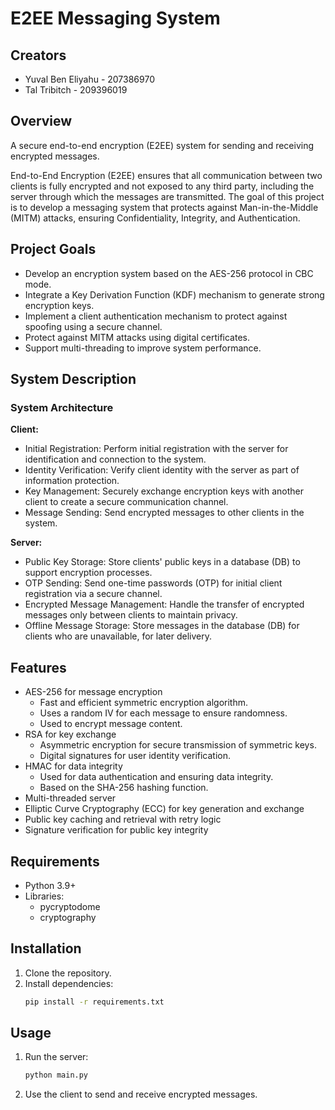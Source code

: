 # E2EE Messaging System

## Creators
- Yuval Ben Eliyahu - 207386970
- Tal Tribitch - 209396019

## Overview
A secure end-to-end encryption (E2EE) system for sending and receiving encrypted messages.

End-to-End Encryption (E2EE) ensures that all communication between two clients is fully encrypted and not exposed to any third party, including the server through which the messages are transmitted. The goal of this project is to develop a messaging system that protects against Man-in-the-Middle (MITM) attacks, ensuring Confidentiality, Integrity, and Authentication.

## Project Goals
- Develop an encryption system based on the AES-256 protocol in CBC mode.
- Integrate a Key Derivation Function (KDF) mechanism to generate strong encryption keys.
- Implement a client authentication mechanism to protect against spoofing using a secure channel.
- Protect against MITM attacks using digital certificates.
- Support multi-threading to improve system performance.

## System Description
### System Architecture

**Client:**
- Initial Registration: Perform initial registration with the server for identification and connection to the system.
- Identity Verification: Verify client identity with the server as part of information protection.
- Key Management: Securely exchange encryption keys with another client to create a secure communication channel.
- Message Sending: Send encrypted messages to other clients in the system.

**Server:**
- Public Key Storage: Store clients' public keys in a database (DB) to support encryption processes.
- OTP Sending: Send one-time passwords (OTP) for initial client registration via a secure channel.
- Encrypted Message Management: Handle the transfer of encrypted messages only between clients to maintain privacy.
- Offline Message Storage: Store messages in the database (DB) for clients who are unavailable, for later delivery.

## Features
- AES-256 for message encryption
  - Fast and efficient symmetric encryption algorithm.
  - Uses a random IV for each message to ensure randomness.
  - Used to encrypt message content.
- RSA for key exchange
  - Asymmetric encryption for secure transmission of symmetric keys.
  - Digital signatures for user identity verification.
- HMAC for data integrity
  - Used for data authentication and ensuring data integrity.
  - Based on the SHA-256 hashing function.
- Multi-threaded server
- Elliptic Curve Cryptography (ECC) for key generation and exchange
- Public key caching and retrieval with retry logic
- Signature verification for public key integrity


## Requirements
- Python 3.9+
- Libraries:
  - pycryptodome
  - cryptography

## Installation
1. Clone the repository.
2. Install dependencies:
    ```sh
    pip install -r requirements.txt
    ```

## Usage
1. Run the server:
    ```sh
    python main.py
    ```
2. Use the client to send and receive encrypted messages.

